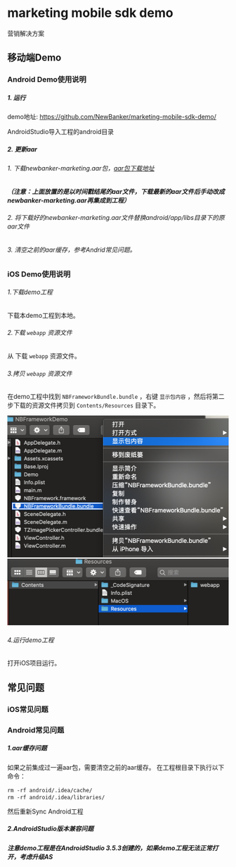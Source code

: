 # marketing mobile sdk demo

营销解决方案

## 移动端Demo

### Android Demo使用说明

##### 1. 运行
demo地址: https://github.com/NewBanker/marketing-mobile-sdk-demo/

AndroidStudio导入工程的android目录

##### 2. 更新aar
###### 1. 下载newbanker-marketing.aar包，[aar包下载地址](https://log.newbanker.work/sunis-andriod-aar)
***（注意：上面放置的是以时间戳结尾的aar文件，下载最新的aar文件后手动改成newbanker-marketing.aar再集成到工程）***
###### 2. 将下载好的newbanker-marketing.aar文件替换android/app/libs目录下的原aar文件
###### 3. 清空之前的aar缓存，参考Andrid常见问题。

### iOS Demo使用说明

###### 1.下载demo工程

下载本demo工程到本地。

###### 2.下载 `webapp` 资源文件

从   下载 `webapp` 资源文件。

###### 3.拷贝 `webapp` 资源文件

在demo工程中找到 `NBFrameworkBundle.bundle` ，右键  `显示包内容` ，然后将第二步下载的资源文件拷贝到 `Contents/Resources` 目录下。

<img src="./ios_images/1.png" width="509" height="322" alt="显示包内容">
<img src="./ios_images/2.png" width="507" height="151" alt=“替换资源文件的目录">

###### 4.运行demo工程

打开iOS项目运行。

## 常见问题

### iOS常见问题

### Android常见问题

##### 1.aar缓存问题
如果之前集成过一遍aar包，需要清空之前的aar缓存。
在工程根目录下执行以下命令：
```
rm -rf android/.idea/cache/
rm -rf android/.idea/libraries/
```
然后重新Sync Android工程
##### 2.AndroidStudio版本兼容问题
***注意demo工程是在AndroidStudio 3.5.3创建的，如果demo工程无法正常打开，考虑升级AS***
